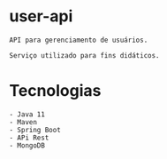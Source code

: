 # user-api
    API para gerenciamento de usuários.

    Serviço utilizado para fins didáticos.
# Tecnologias

    - Java 11
    - Maven
    - Spring Boot
    - APi Rest
    - MongoDB




